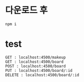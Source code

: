 # 다운로드 후
```
npm i
```

# test
```
GET : localhost:4500/makeup
GET : localhost:4500/board
POST : localhost:4500/board
PUT : localhost:4500/board/:id
DELETE : localhost:4500/board/:id
```
